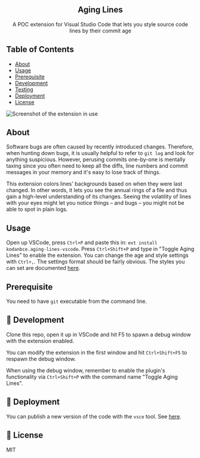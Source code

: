 <h2 align="center">Aging Lines</h2>

<p align="center">A POC extension for Visual Studio Code that lets you style source code lines by their commit age</p>

## Table of Contents

- [About](#about)
- [Usage](#usage)
- [Prerequisite](#prerequisite)
- [Development](#development)
- [Testing](#testing)
- [Deployment](#deployment)
- [License](#license)

![Screenshot of the extension in use](https://raw.githubusercontent.com/kodanbce/aging-lines-vscode/master/screenshot.png)

## About <a name = "about"></a>

Software bugs are often caused by recently introduced changes. Therefore, when hunting down bugs, it is usually helpful to refer to `git log` and look for anything suspicious. However, perusing commits one-by-one is mentally taxing since you often need to keep all the diffs, line numbers and commit messages in your memory and it's easy to lose track of things.

This extension colors lines' backgrounds based on when they were last changed. In other words, it lets you see the annual rings of a file and thus gain a high-level understanding of its changes. Seeing the volatility of lines with your eyes might let you notice things – and bugs – you might not be able to spot in plain logs.

## Usage <a name = "usage"></a>

Open up VSCode, press `Ctrl+P` and paste this in: `ext install kodanbce.aging-lines-vscode`. Press `Ctrl+Shift+P` and type in "Toggle Aging Lines" to enable the extension. You can change the age and style settings with `Ctrl+,`. The settings format should be fairly obvious. The styles you can set are documented [here](https://code.visualstudio.com/api/references/vscode-api#DecorationRenderOptions).

## Prerequisite <a name = "prerequisite"></a>

You need to have `git` executable from the command line.

## :hammer: Development <a name = "development"></a>

Clone this repo, open it up in VSCode and hit F5 to spawn a debug window with the extension enabled.

You can modify the extension in the first window and hit `Ctrl+Shift+F5` to respawn the debug window.

When using the debug window, remember to enable the plugin's functionality via `Ctrl+Shift+P` with the command name "Toggle Aging Lines".

## :tada: Deployment <a name = "deployment"></a>

You can publish a new version of the code with the `vsce` tool. See [here](https://code.visualstudio.com/api/working-with-extensions/publishing-extension).

## :page_with_curl: License <a name = "license"></a>

MIT
